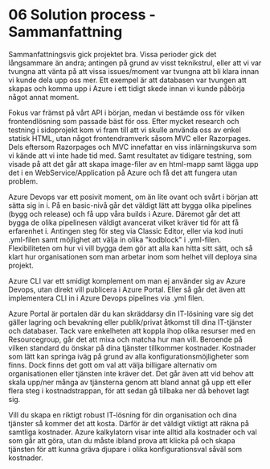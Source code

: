 # 06 Solution process - Sammanfattning

Sammanfattningsvis gick projektet bra. Vissa perioder gick det långsammare än andra; antingen på grund av visst teknikstrul, eller att vi var tvungna att vänta på att vissa issues/moment var tvungna att bli klara innan vi kunde dela upp oss mer. Ett exempel är att databasen var tvungen att skapas och komma upp i Azure i ett tidigt skede innan vi kunde påbörja något annat moment. 

Fokus var främst på vårt API i början, medan vi bestämde oss för vilken frontendlösning som passade bäst för oss. Efter mycket research och testning i sidoprojekt kom vi fram till att vi skulle använda oss av enkel statisk HTML, utan något frontendramverk såsom MVC eller Razorpages. Dels eftersom Razorpages och MVC innefattar en viss inlärningskurva som vi kände att vi inte hade tid med.  Samt resultatet av tidigare testning, som visade på att det går att skapa image-filer av en html-mapp samt lägga upp det i en WebService/Application på Azure och få det att fungera utan problem.

Azure Devops var ett posivit moment, om än lite ovant och svårt i början att sätta sig in i. På en basic-nivå går det väldigt lätt att bygga olika pipelines (bygg och release) och få upp våra builds i Azure. Däremot går det att bygga de olika pipelinesen väldigt avancerat vilket kräver tid för att få erfarenhet i. Antingen steg för steg via Classic Editor, eller via kod inuti .yml-filen samt möjlighet att välja in olika "kodblock" i .yml-filen. Flexibiliteten om hur vi vill bygga dem gör att alla kan hitta sitt sätt, och så klart hur organisationen som man arbetar inom som helhet vill deploya sina projekt.

Azure CLI var ett smidigt komplement om man ej använder sig av Azure Devops, utan direkt vill publicera i Azure Portal. Eller så går det även att implementera CLI in i Azure Devops pipelines via .yml filen.

Azure Portal är portalen där du kan skräddarsy din IT-lösining vare sig det gäller lagring och bevakning eller publik/privat åtkomst till dina IT-tjänster och databaser. Tack vare enkelheten att koppla ihop olika resurser med en Resourcegroup, går det att mixa och matcha hur man vill. Beroende på vilken standard du önskar på dina tjänster tillkommer kostnader. Kostnader som lätt kan springa iväg på grund av alla konfigurationsmöjligheter som finns. Dock finns det gott om val att välja billigare alternativ om organisationen eller tjänsten inte kräver det. Det går även att vid behov att skala upp/ner många av tjänsterna genom att bland annat gå upp ett eller flera steg i kostnadstrappan, för att sedan gå tillbaka ner då behovet lagt sig.

Vill du skapa en riktigt robust IT-lösning för din organisation och dina tjänster så kommer det att kosta. Därför är det väldigt viktigt att räkna på samtliga kostnader. Azure kalkylatorn visar inte alltid alla kostnader och val som går att göra, utan du måste ibland prova att klicka på och skapa tjänsten för att kunna gräva djupare i olika konfigurationsval såväl som kostnader.



